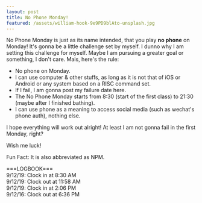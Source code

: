 ```yaml
---
layout: post
title: No Phone Monday!
featured: /assets/william-hook-9e9PD9blAto-unsplash.jpg
---
```


No Phone Monday is just as its name intended, that you play __no phone__ on Monday! It's gonna be a little challenge set by myself. I dunno why I am setting this challenge for myself. Maybe I am pursuing a greater goal or something, I don't care. Mais, here's the rule:

- No phone on Monday.
- I can use computer & other stuffs, as long as it is not that of iOS or Android or any system based on a RISC command set.
- If I fail, I am gonna post my failure date here.
- The No Phone Monday starts from 8:30 (start of the first class) to 21:30 (maybe after I finished bathing).
- I can use phone as a meaning to access social media (such as wechat's phone auth), nothing else.

I hope everything will work out alright! At least I am not gonna fail in the first Monday, right?

Wish me luck!

Fun Fact: It is also abbreviated as NPM.

===LOGBOOK===  
9/12/19: Clock in at 8:30 AM  
9/12/19: Clock out at 11:58 AM  
9/12/19: Clock in at 2:06 PM  
9/12/16: Clock out at 6:36 PM  
